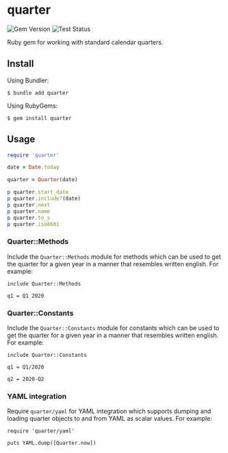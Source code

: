 # quarter

![Gem Version](https://badge.fury.io/rb/quarter.svg)
![Test Status](https://github.com/readysteady/quarter/actions/workflows/test.yml/badge.svg)


Ruby gem for working with standard calendar quarters.


## Install

Using Bundler:

    $ bundle add quarter

Using RubyGems:

    $ gem install quarter


## Usage

```ruby
require 'quarter'

date = Date.today

quarter = Quarter(date)

p quarter.start_date
p quarter.include?(date)
p quarter.next
p quarter.name
p quarter.to_s
p quarter.iso8601
```

### Quarter::Methods

Include the `Quarter::Methods` module for methods which can be used to get the quarter for a given year in a manner that resembles written english. For example:

    include Quarter::Methods

    q1 = Q1 2020

### Quarter::Constants

Include the `Quarter::Constants` module for constants which can be used to get the quarter for a given year in a manner that resembles written english. For example:

    include Quarter::Constants

    q1 = Q1/2020

    q2 = 2020-Q2

### YAML integration

Require `quarter/yaml` for YAML integration which supports dumping and loading quarter objects to and from YAML as scalar values. For example:

    require 'quarter/yaml'

    puts YAML.dump([Quarter.now])
